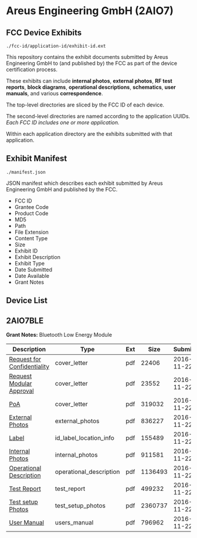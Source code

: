 # Areus Engineering GmbH (2AIO7)
## FCC Device Exhibits

```
./fcc-id/application-id/exhibit-id.ext
```

This repository contains the exhibit documents submitted by Areus Engineering GmbH to (and published by) the FCC as part of the device certification process.

These exhibits can include **internal photos**, **external photos**, **RF test reports**, **block diagrams**, **operational descriptions**, **schematics**, **user manuals**, and various **correspondence**.

The top-level directories are sliced by the FCC ID of each device.

The second-level directories are named according to the application UUIDs. *Each FCC ID includes one or more application.*

Within each application directory are the exhibits submitted with that application. 

## Exhibit Manifest

```
./manifest.json
```

JSON manifest which describes each exhibit submitted by Areus Engineering GmbH and published by the FCC.

- FCC ID
- Grantee Code
- Product Code
- MD5
- Path
- File Extension
- Content Type
- Size
- Exhibit ID
- Exhibit Description
- Exhibit Type
- Date Submitted
- Date Available
- Grant Notes

## Device List
## 2AIO7BLE
**Grant Notes:** Bluetooth Low Energy Module

| Description | Type | Ext | Size | Submitted | Available |
| ----------- | ---- | --- | ---- | --------- | --------- |
| [Request for Confidentiality](2AIO7BLE/d8f6fc5a93aeb8a528d0a0e582cb3163/3202984.pdf) | cover_letter | pdf | 22406 | 2016-11-22 | 2016-11-22 |
| [Request Modular Approval](2AIO7BLE/d8f6fc5a93aeb8a528d0a0e582cb3163/3202986.pdf) | cover_letter | pdf | 23552 | 2016-11-22 | 2016-11-22 |
| [PoA](2AIO7BLE/d8f6fc5a93aeb8a528d0a0e582cb3163/3202988.pdf) | cover_letter | pdf | 319032 | 2016-11-22 | 2016-11-22 |
| [External Photos](2AIO7BLE/d8f6fc5a93aeb8a528d0a0e582cb3163/3202985.pdf) | external_photos | pdf | 836227 | 2016-11-22 | 2016-11-22 |
| [Label](2AIO7BLE/d8f6fc5a93aeb8a528d0a0e582cb3163/3202982.pdf) | id_label_location_info | pdf | 155489 | 2016-11-22 | 2016-11-22 |
| [Internal Photos](2AIO7BLE/d8f6fc5a93aeb8a528d0a0e582cb3163/3202987.pdf) | internal_photos | pdf | 911581 | 2016-11-22 | 2016-11-22 |
| [Operational Description](2AIO7BLE/d8f6fc5a93aeb8a528d0a0e582cb3163/3202983.pdf) | operational_description | pdf | 1136493 | 2016-11-22 | 2016-11-22 |
| [Test Report](2AIO7BLE/d8f6fc5a93aeb8a528d0a0e582cb3163/3202989.pdf) | test_report | pdf | 499232 | 2016-11-22 | 2016-11-22 |
| [Test setup Photos](2AIO7BLE/d8f6fc5a93aeb8a528d0a0e582cb3163/3202990.pdf) | test_setup_photos | pdf | 2360737 | 2016-11-22 | 2016-11-22 |
| [User Manual](2AIO7BLE/d8f6fc5a93aeb8a528d0a0e582cb3163/3202981.pdf) | users_manual | pdf | 796962 | 2016-11-22 | 2016-11-22 |

